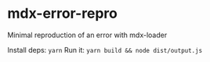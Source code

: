 # mdx-error-repro

Minimal reproduction of an error with mdx-loader

Install deps: `yarn`
Run it: `yarn build && node dist/output.js`
